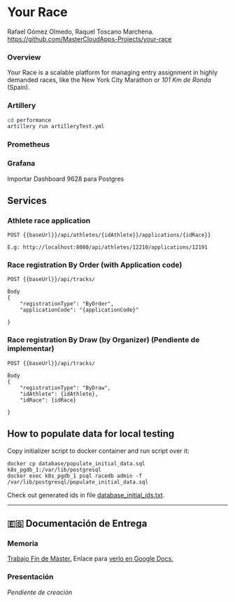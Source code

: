 # Your Race

Rafael Gómez Olmedo, Raquel Toscano Marchena.
https://github.com/MasterCloudApps-Projects/your-race

### Overview
Your Race is a scalable platform for managing entry assignment in highly demanded races, like the New York City Marathon or _101 Km de Ronda_ (Spain).


### Artillery

```sh
cd performance
artillery run artilleryTest.yml
```

### Prometheus

### Grafana

Importar Dashboard 9628 para Postgres


## Services
### Athlete race application
```
POST {{baseUrl}}/api/athletes/{idAthlete}}/applications/{idRace}}

E.g: http://localhost:8080/api/athletes/12210/applications/12191 
```

### Race registration By Order (with Application code)
```
POST {{baseUrl}}/api/tracks/

Body
{
    "registrationType": "ByOrder",
    "applicationCode": "{applicationCode}"

}
```

### Race registration By Draw (by Organizer) (Pendiente de implementar)
```
POST {{baseUrl}}/api/tracks/

Body
{
    "registrationType": "ByDraw",
    "idAthlete": {idAthlete},
    "idRace": {idRace}

}
```

## How to populate data for local testing

Copy initializer script to docker container and run script over it:
```
docker cp database/populate_initial_data.sql k8s_pgdb_1:/var/lib/postgresql 
docker exec k8s_pgdb_1 psql racedb admin -f /var/lib/postgresql/populate_initial_data.sql
```

Check out generated ids in file [database_initial_ids.txt](/database/database_initial_ids.txt).

___
## :es: Documentación de Entrega

### Memoria
[Trabajo Fin de Máster.](/docs/TFM-Memoria-Rafa-Raquel.odt)
Enlace para [verlo en Google Docs.](https://docs.google.com/document/d/17cHzdHlvV2ujh2DzF1rlHlmz_qfKArxPLsnF-EycibQ/edit)

### Presentación
_Pendiente de creación_



